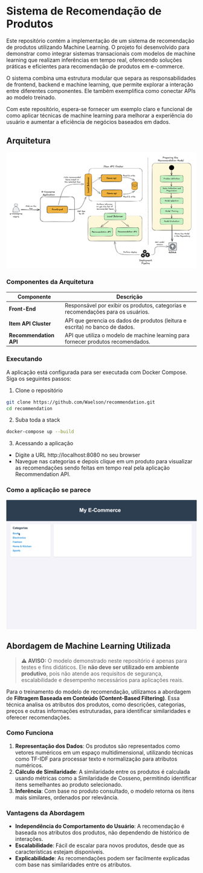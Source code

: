 # Sistema de Recomendação de Produtos

Este repositório contém a implementação de um sistema de recomendação de produtos utilizando Machine Learning. O projeto foi desenvolvido para demonstrar como integrar sistemas transacionais com modelos de machine learning que realizam inferências em tempo real, oferecendo soluções práticas e eficientes para recomendação de produtos em e-commerce.

O sistema combina uma estrutura modular que separa as responsabilidades de frontend, backend e machine learning, que permite explorar a interação entre diferentes componentes. Ele também exemplifica como conectar APIs ao modelo treinado.

Com este repositório, espera-se fornecer um exemplo claro e funcional de como aplicar técnicas de machine learning para melhorar a experiência do usuário e aumentar a eficiência de negócios baseados em dados.

## Arquitetura
![Architecture](documentation/architecture.png)

### Componentes da Arquitetura
| Componente                | Descrição                                                                                     |
|---------------------------|---------------------------------------------------------------------------------------------|
| **Front-End**             | Responsável por exibir os produtos, categorias e recomendações para os usuários.            |
| **Item API Cluster**      | API que gerencia os dados de produtos (leitura e escrita) no banco de dados.                |
| **Recommendation API**    | API que utiliza o modelo de machine learning para fornecer produtos recomendados.            |

### Executando 
A aplicação está configurada para ser executada com Docker Compose. Siga os seguintes passos:

1. Clone o repositório

```bash
git clone https://github.com/Waelson/recommendation.git
cd recommendation
```

2. Suba toda a stack
```bash
docker-compose up --build
```

3. Acessando a aplicação
 - Digite a URL http://localhost:8080 no seu browser
 - Navegue nas categorias e depois clique em um produto para visualizar as recomendações sendo feitas em tempo real pela aplicação Recommendation API. 

### Como a aplicação se parece
![Application in Action](documentation/recommendation_in_action.gif)

## Abordagem de Machine Learning Utilizada

> **⚠ AVISO:** O modelo demonstrado neste repositório é apenas para testes e fins didáticos. Ele **não deve ser utilizado em ambiente produtivo**, pois não atende aos requisitos de segurança, escalabilidade e desempenho necessários para aplicações reais.


Para o treinamento do modelo de recomendação, utilizamos a abordagem de **Filtragem Baseada em Conteúdo (Content-Based Filtering)**. Essa técnica analisa os atributos dos produtos, como descrições, categorias, preços e outras informações estruturadas, para identificar similaridades e oferecer recomendações.

### Como Funciona
1. **Representação dos Dados**: Os produtos são representados como vetores numéricos em um espaço multidimensional, utilizando técnicas como TF-IDF para processar texto e normalização para atributos numéricos.
2. **Cálculo de Similaridade**: A similaridade entre os produtos é calculada usando métricas como a Similaridade de Cosseno, permitindo identificar itens semelhantes ao produto selecionado.
3. **Inferência**: Com base no produto consultado, o modelo retorna os itens mais similares, ordenados por relevância.

### Vantagens da Abordagem
- **Independência do Comportamento do Usuário**: A recomendação é baseada nos atributos dos produtos, não dependendo de histórico de interações.
- **Escalabilidade**: Fácil de escalar para novos produtos, desde que as características estejam disponíveis.
- **Explicabilidade**: As recomendações podem ser facilmente explicadas com base nas similaridades entre os atributos.

